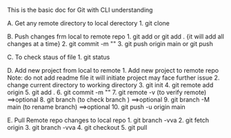This is the basic doc for Git with CLI understanding 

A. Get any remote directory to local derectory
      1. git clone <https link>

B. Push changes frm local to remote repo
       1. git add <file name>  or git add . {it will add all changes at a time}
       2. git commit -m "<meaningfull message>"
       3. git push origin main or git push 

C. To check staus of file 
       1. git status

D. Add new project from local to remote 
       1. Add new project to remote repo <try to keep same name> Note: do not add readme file it will initiate project may face further issue 
       2. change current directory to working directory
       3. git init 
       4. git remote add origin <shh url>
       5. git add .
       6. git commit -m "<meaningfull message>"
       7. git remote -v (to verify remote) ==>optional
       8. git branch    (to check branch ) ==>optional
       9. git branch -M main   (to rename branch) ==>optional
       10. git push -u origin main

E. Pull Remote repo changes to local repo
     1. git branch -vva
     2. git fetch origin <branch name>
     3. git branch -vva
     4. git checkout <branch name>
     5. git pull 
     
      

